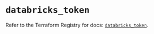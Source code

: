 # `databricks_token`

Refer to the Terraform Registry for docs: [`databricks_token`](https://registry.terraform.io/providers/databricks/databricks/1.81.0/docs/resources/token).
